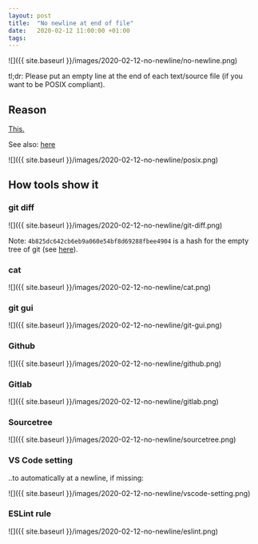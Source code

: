 ```yaml
---
layout: post
title:  "No newline at end of file"
date:   2020-02-12 11:00:00 +01:00
tags:
---
```


![]({{ site.baseurl }}/images/2020-02-12-no-newline/no-newline.png)

tl;dr: Please put an empty line at the end of each text/source file (if you want to be POSIX compliant).

## Reason

[This.](https://pubs.opengroup.org/onlinepubs/9699919799/basedefs/V1_chap03.html#tag_03_206)

See also: [here](https://stackoverflow.com/questions/729692/why-should-text-files-end-with-a-newline/729795#729795)

![]({{ site.baseurl }}/images/2020-02-12-no-newline/posix.png)

## How tools show it

### git diff

![]({{ site.baseurl }}/images/2020-02-12-no-newline/git-diff.png)

Note: `4b825dc642cb6eb9a060e54bf8d69288fbee4904` is a hash for the empty tree of git (see [here](https://stackoverflow.com/questions/9765453/is-gits-semi-secret-empty-tree-object-reliable-and-why-is-there-not-a-symbolic)).

### cat

![]({{ site.baseurl }}/images/2020-02-12-no-newline/cat.png)

### git gui

![]({{ site.baseurl }}/images/2020-02-12-no-newline/git-gui.png)

### Github

![]({{ site.baseurl }}/images/2020-02-12-no-newline/github.png)

### Gitlab

![]({{ site.baseurl }}/images/2020-02-12-no-newline/gitlab.png)

### Sourcetree

![]({{ site.baseurl }}/images/2020-02-12-no-newline/sourcetree.png)

### VS Code setting

..to automatically at a newline, if missing:

![]({{ site.baseurl }}/images/2020-02-12-no-newline/vscode-setting.png)

### ESLint rule

![]({{ site.baseurl }}/images/2020-02-12-no-newline/eslint.png)

